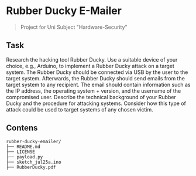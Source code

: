 # Rubber Ducky E-Mailer
> Project for Uni Subject "Hardware-Security"

## Task
Research the hacking tool Rubber Ducky. Use a suitable device of your choice, e.g., Arduino, to implement a Rubber Ducky attack on a target system. The Rubber Ducky should be connected via USB by the user to the target system. Afterwards, the Rubber Ducky should send emails from the target system to any recipient. The email should contain information such as the IP address, the operating system + version, and the username of the compromised user.
Describe the technical background of your Rubber Ducky and the procedure for attacking systems. Consider how this type of attack could be used to target systems of any chosen victim.

## Contens
```
rubber-ducky-emailer/
├── README.md
├── LICENSE
├── payload.py
├── sketch_jul25a.ino
├── RubberDucky.pdf
```
